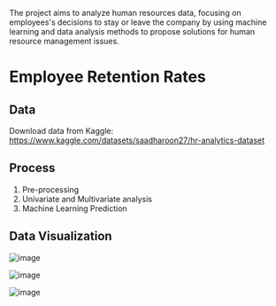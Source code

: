 The project aims to analyze human resources data, focusing on employees's decisions to stay or leave the company by using machine learning and data analysis methods to propose solutions for human resource management issues.
# Employee Retention Rates
## Data 
Download data from Kaggle: https://www.kaggle.com/datasets/saadharoon27/hr-analytics-dataset
## Process
1. Pre-processing
2. Univariate and Multivariate analysis
3. Machine Learning Prediction
## Data Visualization
![image](https://github.com/vythanhnguyen/Employee-Retention-Rates/assets/162904704/27fc48d8-0560-4132-809a-53810f513d40)

![image](https://github.com/vythanhnguyen/Employee-Retention-Rates/assets/162904704/881ceb59-6df8-4ff7-9bf9-2782336fb808)

![image](https://github.com/vythanhnguyen/Employee-Retention-Rates/assets/162904704/e76ff46b-f9be-4fac-ae70-1f81c49e991a)
